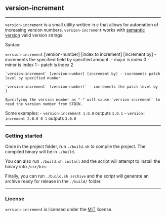 ## version-increment ##
---


`version-increment` is a small utility written in c that allows for automation of increasing version numbers.
`version-increment` works with <a href="http://www.semver.org">semantic version</a> valid version strings.


Syntax:


  `version-increment` [version-number] [index to increment] [increment by] - increments the specified field by specified amount.
    - major is index 0
    - minor is index 1
    - patch is index 2

	`version-increment` [version-number] [increment by] - increments patch level by specified number

	`version-increment` [version-number]` - increments the patch level by 1

	Specifying the version number as "-" will cause `version-increment` to read the version number from STDIN.



Some examples:
	- `version-increment 1.0.0` outputs `1.0.1`
	- `version-increment 2.0.0 0 1` outputs `3.0.0`
	
---

### Getting started ###
Once in the project folder, run `./build.sh` to compile the project.  The compiled binary will be in `./build`.

You can also run `./build.sh install` and the script will attempt to install the binary into `/usr/bin`.

Finally, you can run `./build.sh archive` and the script will generate an archive ready for release in the `./build/` folder.

---

### License ###

`version-increment` is licensed under the <a href="LICENSE">MIT</a> license.